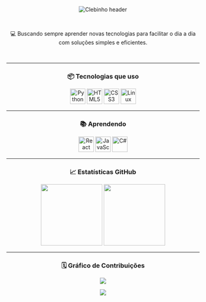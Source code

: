 <div align="center">

<p>
  <img src="https://capsule-render.vercel.app/api?type=waving&color=323737&height=200&section=header&text=Cledson&fontSize=40&fontColor=ffffff&animation=twinkling&fontAlignY=30&desc=%20%20%20Estudante%20%20%20&descAlignY=50&descSize=18" alt="Clebinho header"/>
</p>

<br/>

<p>
  💻 Buscando sempre aprender novas tecnologias para facilitar o dia a dia com soluções simples e eficientes. <br/>
</p>

<br/>

---

### 📦 Tecnologias que uso

<p>
  <img src="https://cdn.jsdelivr.net/gh/devicons/devicon/icons/python/python-original.svg" height="40" alt="Python"/>
  <img src="https://cdn.jsdelivr.net/gh/devicons/devicon/icons/html5/html5-original.svg" height="40" alt="HTML5"/>
  <img src="https://cdn.jsdelivr.net/gh/devicons/devicon/icons/css3/css3-original.svg" height="40" alt="CSS3"/>
  <img src="https://cdn.jsdelivr.net/gh/devicons/devicon/icons/linux/linux-original.svg" height="40" alt="Linux"/>
</p>

---

### 📚 Aprendendo

<p>
  <img src="https://cdn.jsdelivr.net/gh/devicons/devicon/icons/react/react-original.svg" height="40" alt="React"/>
  <img src="https://cdn.jsdelivr.net/gh/devicons/devicon/icons/javascript/javascript-original.svg" height="40" alt="JavaScript"/>
  <img src="https://cdn.jsdelivr.net/gh/devicons/devicon/icons/csharp/csharp-original.svg" height="40" alt="C#"/>
</p>

---

### 📈 Estatísticas GitHub

<p>
  <img src="https://github-readme-stats.vercel.app/api?username=Clebin0&show_icons=true&theme=transparent&hide_title=true&hide_rank=false" height="160"/>
  <img src="https://github-readme-stats.vercel.app/api/top-langs/?username=Clebin0&layout=compact&theme=transparent" height="160"/>
</p>

---

### 🗓️ Gráfico de Contribuições

<p>
  <img src="https://github-readme-activity-graph.vercel.app/graph?username=Clebin0&theme=tokyo-night&hide_border=true&bg_color=0d1117"/>
</p>

<p>
  <img src="https://capsule-render.vercel.app/api?type=waving&color=323737&height=120&section=footer"/>
</p>

</div>

